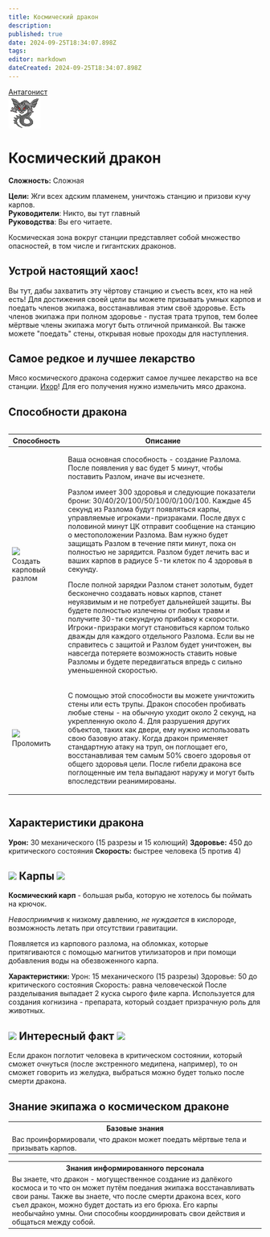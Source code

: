 ```yaml
---
title: Космический дракон
description: 
published: true
date: 2024-09-25T18:34:07.898Z
tags: 
editor: markdown
dateCreated: 2024-09-25T18:34:07.898Z
---
```


<div style="display: flex; justify-content: center;">
<div class="roles-passport antag">
  <div class="title antag"><a href="/roles/antagonists">Антагонист</a></div>
  <div>
    <div><div><img src="/roles/spacedragon.png"></div></div>
  <div><div>
    <h1>Космический дракон</h1>
    <p><strong>Сложность:</strong> Сложная</p>
    <strong>Цели:</strong> Жги всех адским пламенем, уничтожь станцию и призови кучу карпов.<br>
    <b>Руководители</b>: Никто, вы тут главный<br>
    <b>Руководства</b>: Вы его читаете.
  </div></div>
  </div>
</div>
</div>


Космическая зона вокруг станции представляет собой множество опасностей, в том числе и гигантских драконов.

## Устрой настоящий хаос!

Вы тут, дабы захватить эту чёртову станцию и съесть всех, кто на ней есть! Для достижения своей цели вы можете призывать умных карпов и поедать членов экипажа, восстанавливая этим своё здоровье. Есть членов экипажа при полном здоровье - пустая трата трупов, тем более мёртвые члены экипажа могут быть отличной приманкой. Вы также можете "поедать" стены, открывая новые проходы для наступления.

## Самое редкое и лучшее лекарство

Мясо космического дракона содержит самое лучшее лекарство на все станции. [Ихор](/guides/chemistry)! Для его получения нужно измельчить мясо дракона.

## Способности дракона

<center style="overflow-x: auto">
  <table class="ant">
    <thead>
      <tr>
        <th>Способность</th>
        <th>Описание</th>
      </tr>
    </thead>
    <tbody>
      <tr>
        <td><img src="/role/antagonists/spacedragon/carp-rift.png"><br>Создать карповый разлом</td>
        <td><p>Ваша основная способность - создание Разлома. После появления у вас будет 5 минут, чтобы поставить Разлом, иначе вы исчезнете. </p> <p>Разлом имеет 300 здоровья и следующие показатели брони: 30/40/20/100/50/100/0/100/100. Каждые 45 секунд из Разлома будут появляться карпы, управляемые игроками-призраками. После двух с половиной минут ЦК отправит сообщение на станцию о местоположении Разлома. Вам нужно будет защищать Разлом в течение пяти минут, пока он полностью не зарядится. Разлом будет лечить вас и ваших карпов в радиусе 5-ти клеток по 4 здоровья в секунду. </p> <p>После полной зарядки Разлом станет золотым, будет бесконечно создавать новых карпов, станет неуязвимым и не потребует дальнейшей защиты. Вы будете полностью излечены от любых травм и получите 30-ти секундную прибавку к скорости. Игроки-призраки могут становиться карпом только дважды для каждого отдельного Разлома. Если вы не справитесь с защитой и Разлом будет уничтожен, вы навсегда потеряете возможность ставить новые Разломы и будете передвигаться впредь с сильно уменьшенной скоростью.</p></td>
      </tr>
      <tr>
        <td><img src="/role/antagonists/spacedragon/devour.png"><br>Проломить</td>
        <td><p>С помощью этой способности вы можете уничтожить стены или есть трупы. Дракон способен пробивать любые стены - на обычную уходит около 2 секунд, на укрепленную около 4. Для разрушения других объектов, таких как двери, ему нужно использовать свою базовую атаку. Когда дракон применяет стандартную атаку на труп, он поглощает его, восстанавливая тем самым 50% своего здоровья от общего здоровья цели. После гибели дракона все поглощенные им тела выпадают наружу и могут быть впоследствии реанимированы.</p></td>
      </tr>
    </tbody>
  </table>
</center>

## Характеристики дракона
**Урон:** 30 механического (15 разрезы и 15 колющий)
**Здоровье:** 450 до критического состояния
**Скорость:** быстрее человека (5 против 4)

## <img src="/fauna/dragon_carp.png" class="png1"> Карпы <img src="/fauna/dragon_carp.png" class="png1">

**Космический карп** - большая рыба, которую не хотелось бы поймать на крючок.

*Невосприимчив* к низкому давлению, *не нуждается* в кислороде, возможность летать при отсутствии гравитации. 

Появляется из карпового разлома, на обломках, которые притягиваются с помощью магнитов утилизаторов и при помощи добавления воды на обезвоженного карпа.

**Характеристики:**
Урон: 15 механического (15 разрезы)
Здоровье: 50 до критического состояния
Скорость: равна человеческой
После разделывания выпадает 2 куска сырого филе карпа. Используется для создания когнизина - препарата, который создает призрачную роль для животных.

## <img src="/role/other/light.png" class="png1"> Интересный факт <img src="/role/other/light.png" class="png1">
Если дракон поглотит человека в критическом состоянии, который сможет очнуться (после экстренного медипена, например), то он сможет говорить из желудка, выбраться можно будет только после смерти дракона.

## Знание экипажа о космическом драконе

<table class="base tb">
<tr><th>Базовые знания</th></tr>
<tr><td>Вас проинформировали, что дракон может поедать мёртвые тела и призывать карпов.</td></tr>
</table>

<table class="inf tb">
<tr><th>Знания информированного персонала</th></tr>
<tr><td>Вы знаете, что дракон - могущественное создание из далёкого космоса и то что он может путём поедания экипажа восстанавливать свои раны. Также вы знаете, что после смерти дракона всех, кого съел дракон, можно будет достать из его брюха. Его карпы необычайно умны. Они способны координировать свои действия и общаться между собой.</td></tr>
</table>

<div class="table"></div>